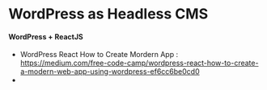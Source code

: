 # WordPress as Headless CMS




#### WordPress + ReactJS

- WordPress React How to Create Mordern App : https://medium.com/free-code-camp/wordpress-react-how-to-create-a-modern-web-app-using-wordpress-ef6cc6be0cd0
- 
